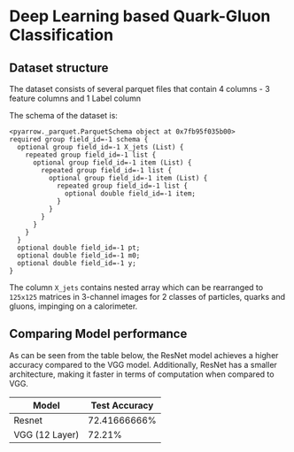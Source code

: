 # Deep Learning based Quark-Gluon Classification


## Dataset structure

The dataset consists of several parquet files that contain 4 columns - 3 feature columns and 1 Label column

The schema of the dataset is:

```
<pyarrow._parquet.ParquetSchema object at 0x7fb95f035b00>
required group field_id=-1 schema {
  optional group field_id=-1 X_jets (List) {
    repeated group field_id=-1 list {
      optional group field_id=-1 item (List) {
        repeated group field_id=-1 list {
          optional group field_id=-1 item (List) {
            repeated group field_id=-1 list {
              optional double field_id=-1 item;
            }
          }
        }
      }
    }
  }
  optional double field_id=-1 pt;
  optional double field_id=-1 m0;
  optional double field_id=-1 y;
}
```

The column `X_jets` contains nested array which can be rearranged to `125x125` matrices in 3-channel images for 2 classes of particles, quarks and gluons, impinging on a calorimeter.



## Comparing Model performance

As can be seen from the table below, the ResNet model achieves a higher accuracy compared to the VGG model. 
Additionally, ResNet has a smaller architecture, making it faster in terms of computation when compared to VGG.

| Model        | Test Accuracy |
|-----------------------------|------------|
| Resnet    | 72.41666666%     |
| VGG (12 Layer)   | 72.21%    |
